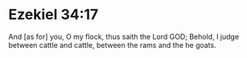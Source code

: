 # Ezekiel 34:17

And [as for] you, O my flock, thus saith the Lord GOD; Behold, I judge between cattle and cattle, between the rams and the he goats.